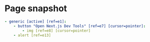# Page snapshot

```yaml
- generic [active] [ref=e1]:
    - button "Open Next.js Dev Tools" [ref=e7] [cursor=pointer]:
        - img [ref=e8] [cursor=pointer]
    - alert [ref=e13]
```
